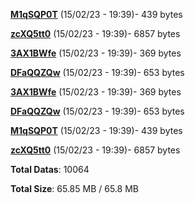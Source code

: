 [**M1qSQP0T**](/data/M1qSQP0T.txt) (15/02/23 - 19:39)- 439 bytes

[**zcXQ5tt0**](/data/zcXQ5tt0.txt) (15/02/23 - 19:39)- 6857 bytes

[**3AX1BWfe**](/data/3AX1BWfe.txt) (15/02/23 - 19:39)- 369 bytes

[**DFaQQZQw**](/data/DFaQQZQw.txt) (15/02/23 - 19:39)- 653 bytes

[**3AX1BWfe**](/data/3AX1BWfe.txt) (15/02/23 - 19:39)- 369 bytes

[**DFaQQZQw**](/data/DFaQQZQw.txt) (15/02/23 - 19:39)- 653 bytes

[**M1qSQP0T**](/data/M1qSQP0T.txt) (15/02/23 - 19:39)- 439 bytes

[**zcXQ5tt0**](/data/zcXQ5tt0.txt) (15/02/23 - 19:39)- 6857 bytes

**Total Datas**: 10064

**Total Size**: 65.85 MB / 65.8 MB